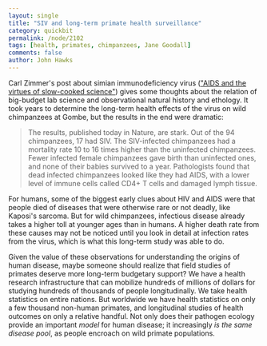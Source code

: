 ```yaml
---
layout: single 
title: "SIV and long-term primate health surveillance" 
category: quickbit
permalink: /node/2102
tags: [health, primates, chimpanzees, Jane Goodall] 
comments: false 
author: John Hawks 
---
```


Carl Zimmer's post about simian immunodeficiency virus (<a href="http://blogs.discovermagazine.com/loom/2009/07/22/aids-and-the-virtues-of-slow-cooked-science/">"AIDS and the virtues of slow-cooked science"</a>) gives some thoughts about the relation of big-budget lab science and observational natural history and ethology. It took years to determine the long-term health effects of the virus on wild chimpanzees at Gombe, but the results in the end were dramatic: 

<blockquote>The results, published today in Nature, are stark. Out of the 94 chimpanzees, 17 had SIV. The SIV-infected chimpanzees had a mortality rate 10 to 16 times higher than the uninfected chimpanzees. Fewer infected female chimpanzees gave birth than uninfected ones, and none of their babies survived to a year. Pathologists found that dead infected chimpanzees looked like they had AIDS, with a lower level of immune cells called CD4+ T cells and damaged lymph tissue.</blockquote>

For humans, some of the biggest early clues about HIV and AIDS were that people died of diseases that were otherwise rare or not deadly, like Kaposi's sarcoma. But for wild chimpanzees, infectious disease already takes a higher toll at younger ages than in humans. A higher death rate from these causes may not be noticed until you look in detail at infection rates from the virus, which is what this long-term study was able to do. 

Given the value of these observations for understanding the origins of human disease, maybe someone should realize that field studies of primates deserve more long-term budgetary support? We have a health research infrastructure that can mobilize hundreds of millions of dollars for studying hundreds of thousands of people longitudinally. We take health statistics on entire nations. But worldwide we have health statistics on only a few thousand non-human primates, and longitudinal studies of health outcomes on only a relative handful. Not only does their pathogen ecology provide an important <i>model</i> for human disease; it increasingly <i>is the same disease pool</i>, as people encroach on wild primate populations. 


